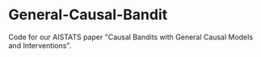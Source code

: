# General-Causal-Bandit
Code for our AISTATS paper "Causal Bandits with General Causal Models and Interventions".
